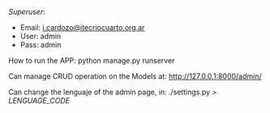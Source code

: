 *Superuser*:
- Email:  i.cardozo@itecriocuarto.org.ar
- User:   admin
- Pass:   admin

How to run the APP:
    python manage.py runserver

Can manage CRUD operation on the Models at: 
http://127.0.0.1:8000/admin/

Can change the lenguaje of the admin page, in: ./settings.py > *LENGUAGE_CODE*